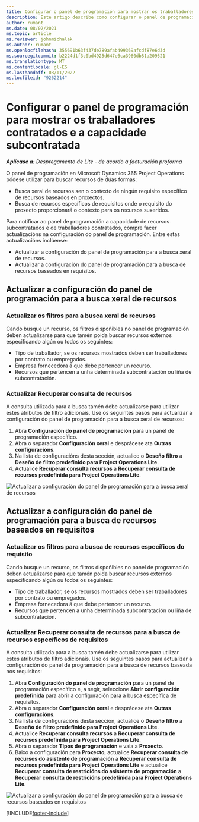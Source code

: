 ```yaml
---
title: Configurar o panel de programación para mostrar os traballadores contratados e a capacidade subcontratada
description: Este artigo describe como configurar o panel de programación en Microsoft Dynamics 365 Project Operations para mostrar a capacidade de recursos subcontratados ao dotar de persoal os requisitos de recursos do proxecto.
author: rumant
ms.date: 08/02/2021
ms.topic: article
ms.reviewer: johnmichalak
ms.author: rumant
ms.openlocfilehash: 355691b63f437de789afab499369afcdf87e6d3d
ms.sourcegitcommit: b2224d1f3c0bd4925d647e6ca3960db81a209521
ms.translationtype: MT
ms.contentlocale: gl-ES
ms.lasthandoff: 08/11/2022
ms.locfileid: "9262214"
---
```

# <a name="configure-schedule-board-to-show-contract-workers-and-subcontracted-capacity"></a>Configurar o panel de programación para mostrar os traballadores contratados e a capacidade subcontratada 

_**Aplícase a:** Despregamento de Lite - de acordo a facturación proforma_

O panel de programación en Microsoft Dynamics 365 Project Operations pódese utilizar para buscar recursos de dúas formas:

- Busca xeral de recursos sen o contexto de ningún requisito específico de recursos baseados en proxectos.
- Busca de recursos específicos de requisitos onde o requisito do proxecto proporcionará o contexto para os recursos suxeridos.

Para notificar ao panel de programación a capacidade de recursos subcontratados e de traballadores contratados, cómpre facer actualizacións na configuración do panel de programación. Entre estas actualizacións inclúense: 
- Actualizar a configuración do panel de programación para a busca xeral de recursos.
- Actualizar a configuración do panel de programación para a busca de recursos baseados en requisitos.

## <a name="update-schedule-board-settings-for-general-resource-search"></a>Actualizar a configuración do panel de programación para a busca xeral de recursos
### <a name="update-filters-for-general-resource-search"></a>Actualizar os filtros para a busca xeral de recursos
Cando busque un recurso, os filtros dispoñibles no panel de programación deben actualizarse para que tamén poida buscar recursos externos especificando algún ou todos os seguintes:
  - Tipo de traballador, se os recursos mostrados deben ser traballadores por contrato ou empregados.
  - Empresa fornecedora á que debe pertencer un recurso.
  - Recursos que pertencen a unha determinada subcontratación ou liña de subcontratación.
    
### <a name="update-retrieve-resource-query"></a>Actualizar Recuperar consulta de recursos
A consulta utilizada para a busca tamén debe actualizarse para utilizar estes atributos de filtro adicionais. Use os seguintes pasos para actualizar a configuración do panel de programación para a busca xeral de recursos:  
1. Abra **Configuración do panel de programación** para un panel de programación específico.
2. Abra o separador **Configuración xeral** e desprácese ata **Outras configuracións**.
3. Na lista de configuracións desta sección, actualice o **Deseño filtro** a **Deseño de filtro predefinido para Project Operations Lite**.
4. Actualice **Recuperar consulta recursos** a **Recuperar consulta de recursos predefinida para Project Operations Lite**.

![Actualizar a configuración do panel de programación para a busca xeral de recursos](../media/BoardSettings.png)  

## <a name="update-schedule-board-settings-for-requirementbased-resource-search"></a>Actualizar a configuración do panel de programación para a busca de recursos baseados en requisitos
### <a name="update-filters-for-requirement-specific-resource-search"></a>Actualizar os filtros para a busca de recursos específicos do requisito 
Cando busque un recurso, os filtros dispoñibles no panel de programación deben actualizarse para que tamén poida buscar recursos externos especificando algún ou todos os seguintes:
 - Tipo de traballador, se os recursos mostrados deben ser traballadores por contrato ou empregados.
 - Empresa fornecedora á que debe pertencer un recurso.
 - Recursos que pertencen a unha determinada subcontratación ou liña de subcontratación.

### <a name="update-retrieve-resource-query-for-requirement-specific-resource-search"></a>Actualizar Recuperar consulta de recursos para a busca de recursos específicos de requisitos 
A consulta utilizada para a busca tamén debe actualizarse para utilizar estes atributos de filtro adicionais. Use os seguintes pasos para actualizar a configuración do panel de programación para a busca de recursos baseada nos requisitos:

1. Abra **Configuración do panel de programación** para un panel de programación específico e, a segir, seleccione **Abrir configuración predefinida** para abrir a configuración para a busca específica de requisitos.
2. Abra o separador **Configuración xeral** e desprácese ata **Outras configuracións**.
3. Na lista de configuracións desta sección, actualice o **Deseño filtro** a **Deseño de filtro predefinido para Project Operations Lite**.
4. Actualice **Recuperar consulta recursos** a **Recuperar consulta de recursos predefinida para Project Operations Lite**.
5. Abra o separador **Tipos de programación** e vaia a **Proxecto**.
6. Baixo a configuración para **Proxecto**, actualice **Recuperar consulta de recursos do asistente de programación** a **Recuperar consulta de recursos predefinida para Project Operations Lite** e actualice **Recuperar consulta de restricións do asistente de programación** a **Recuperar consulta de restricións predefinida para Project Operations Lite**.

![Actualizar a configuración do panel de programación para a busca de recursos baseados en requisitos](../media/SASettings.png)  

[!INCLUDE[footer-include](../../includes/footer-banner.md)]
